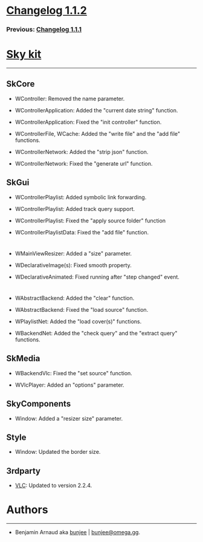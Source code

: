 # [Changelog 1.1.2](http://omega.gg/Sky/changes/1.1.2.html)

### Previous: [Changelog 1.1.1](1.1.1.html)

# [Sky kit](http://omega.gg/Sky)
---

## SkCore

- WController: Removed the name parameter.

- WControllerApplication: Added the "current date string" function.

- WControllerApplication: Fixed the "init controller" function.

- WControllerFile, WCache: Added the "write file" and the "add file" functions.

- WControllerNetwork: Added the "strip json" function.

- WControllerNetwork: Fixed the "generate url" function.


## SkGui

- WControllerPlaylist: Added symbolic link forwarding.

- WControllerPlaylist: Added track query support.

- WControllerPlaylist: Fixed the "apply source folder" function

- WControllerPlaylistData: Fixed the "add file" function.

#

- WMainViewResizer: Added a "size" parameter.

- WDeclarativeImage(s): Fixed smooth property.

- WDeclarativeAnimated: Fixed running after "step changed" event.

#

- WAbstractBackend: Added the "clear" function.

- WAbstractBackend: Fixed the "load source" function.

- WPlaylistNet: Added the "load cover(s)" functions.

- WBackendNet: Added the "check query" and the "extract query" functions.


## SkMedia

- WBackendVlc: Fixed the "set source" function.

- WVlcPlayer: Added an "options" parameter.


## SkyComponents

- Window: Added a "resizer size" parameter.


## Style

- Window: Updated the border size.


## 3rdparty

- [VLC](http://github.com/videolan/vlc): Updated to version 2.2.4.


# Authors
---

- Benjamin Arnaud aka [bunjee](http://bunjee.me) | <bunjee@omega.gg>.
